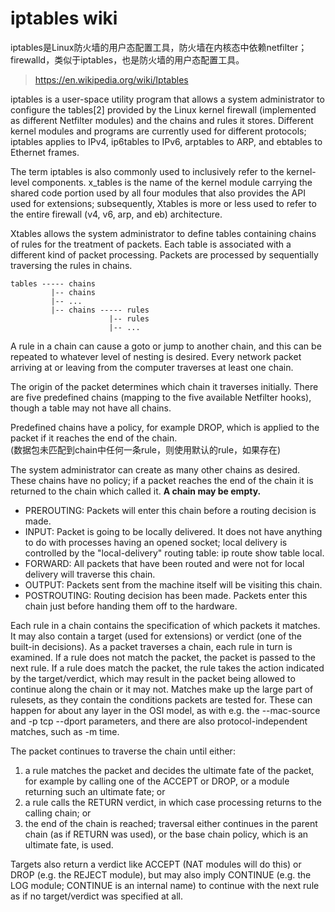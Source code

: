 # iptables wiki

iptables是Linux防火墙的用户态配置工具，防火墙在内核态中依赖netfilter；firewalld，类似于iptables，也是防火墙的用户态配置工具。  

> https://en.wikipedia.org/wiki/Iptables

iptables is a user-space utility program that allows a system administrator to configure the tables[2] 
provided by the Linux kernel firewall (implemented as different Netfilter modules) and the chains and 
rules it stores. Different kernel modules and programs are currently used for different protocols; 
iptables applies to IPv4, ip6tables to IPv6, arptables to ARP, and ebtables to Ethernet frames.  

The term iptables is also commonly used to inclusively refer to the kernel-level components. 
x_tables is the name of the kernel module carrying the shared code portion used by all four modules 
that also provides the API used for extensions; subsequently, Xtables is more or less used to 
refer to the entire firewall (v4, v6, arp, and eb) architecture.  

Xtables allows the system administrator to define tables containing chains of rules for the 
treatment of packets. Each table is associated with a different kind of packet processing. 
Packets are processed by sequentially traversing the rules in chains.  

```
tables ----- chains
         |-- chains
         |-- ...
         |-- chains ----- rules
                      |-- rules
                      |-- ...
```

A rule in a chain can cause a goto or jump to another chain, and this can be repeated to whatever level of nesting is desired. 
Every network packet arriving at or leaving from the computer traverses at least one chain.  

The origin of the packet determines which chain it traverses initially. There are five predefined chains 
(mapping to the five available Netfilter hooks), though a table may not have all chains.  

Predefined chains have a policy, for example DROP, which is applied to the packet if it reaches the end of the chain.  
(数据包未匹配到chain中任何一条rule，则使用默认的rule，如果存在)  

The system administrator can create as many other chains as desired. These chains have no policy; 
if a packet reaches the end of the chain it is returned to the chain which called it. **A chain may be empty.**  

- PREROUTING: Packets will enter this chain before a routing decision is made.  
- INPUT: Packet is going to be locally delivered. It does not have anything to do with processes having an opened socket; 
local delivery is controlled by the "local-delivery" routing table: ip route show table local.  
- FORWARD: All packets that have been routed and were not for local delivery will traverse this chain.  
- OUTPUT: Packets sent from the machine itself will be visiting this chain.  
- POSTROUTING: Routing decision has been made. Packets enter this chain just before handing them off to the hardware.  

Each rule in a chain contains the specification of which packets it matches. It may also contain a target (used for extensions) or verdict (one of the built-in decisions).  As a packet traverses a chain, each rule in turn is examined. If a rule does not match the packet, the packet is passed to the next rule. If a rule does match the packet, the rule takes the action indicated by the target/verdict, which may result in the packet being allowed to continue along the chain or it may not. Matches make up the large part of rulesets, as they contain the conditions packets are tested for. These can happen for about any layer in the OSI model, as with e.g. the --mac-source and -p tcp --dport parameters, and there are also protocol-independent matches, such as -m time.

The packet continues to traverse the chain until either:  
1. a rule matches the packet and decides the ultimate fate of the packet, for example by calling one of the ACCEPT or DROP, or a module returning such an ultimate fate; or  
2. a rule calls the RETURN verdict, in which case processing returns to the calling chain; or  
3. the end of the chain is reached; traversal either continues in the parent chain (as if RETURN was used), or the base chain policy, which is an ultimate fate, is used.  

Targets also return a verdict like ACCEPT (NAT modules will do this) or DROP (e.g. the REJECT module), but may also imply CONTINUE (e.g. the LOG module; CONTINUE is an internal name) to continue with the next rule as if no target/verdict was specified at all.  
